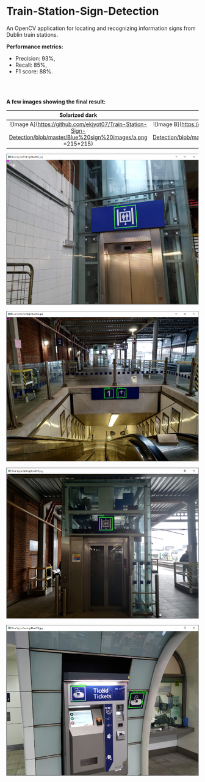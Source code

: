 # Train-Station-Sign-Detection
An OpenCV application for locating and recognizing information signs from Dublin train stations.

**Performance metrics:** 
* Precision: 93%,
* Recall: 85%,
* F1 score: 88%.
<br/>
<br/>

**A few images showing the final result:**

  Solarized dark             |  Solarized Ocean
:-------------------------:|:-------------------------:
![Image A](https://github.com/ekjyot07/Train-Station-Sign-Detection/blob/master/Blue%20sign%20images/a.png =215*215)  |  ![Image B](https://github.com/ekjyot07/Train-Station-Sign-Detection/blob/master/Blue%20sign%20images/b.png =215*215)

  ![Image A](https://github.com/ekjyot07/Train-Station-Sign-Detection/blob/master/Blue%20sign%20images/a.png)

  ![Image B](https://github.com/ekjyot07/Train-Station-Sign-Detection/blob/master/Blue%20sign%20images/b.png)

  ![Image C](https://github.com/ekjyot07/Train-Station-Sign-Detection/blob/master/Blue%20sign%20images/c.png)

  ![Image D](https://github.com/ekjyot07/Train-Station-Sign-Detection/blob/master/Blue%20sign%20images/d.png)
